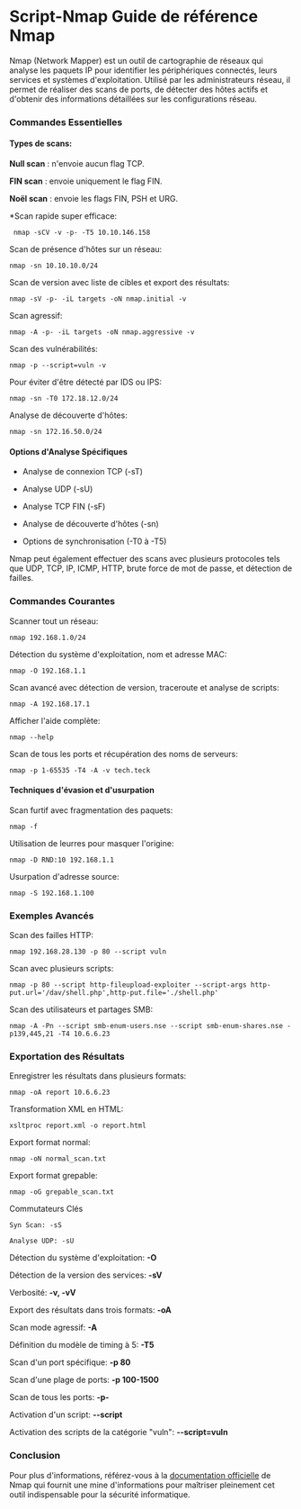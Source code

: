 # Script-Nmap Guide de référence Nmap

Nmap (Network Mapper) est un outil de cartographie de réseaux qui analyse les paquets IP pour identifier les périphériques connectés, leurs services et systèmes d'exploitation. Utilisé par les administrateurs réseau, il permet de réaliser des scans de ports, de détecter des hôtes actifs et d'obtenir des informations détaillées sur les configurations réseau.


### Commandes Essentielles

#### Types de scans:

**Null scan** : n'envoie aucun flag TCP.

**FIN scan** : envoie uniquement le flag FIN.

**Noël scan** : envoie les flags FIN, PSH et URG.


*Scan rapide super efficace:

     nmap -sCV -v -p- -T5 10.10.146.158

Scan de présence d'hôtes sur un réseau:

    nmap -sn 10.10.10.0/24

Scan de version avec liste de cibles et export des résultats:

    nmap -sV -p- -iL targets -oN nmap.initial -v

Scan agressif:

    nmap -A -p- -iL targets -oN nmap.aggressive -v

Scan des vulnérabilités:

    nmap -p --script=vuln -v

Pour éviter d'être détecté par IDS ou IPS:

    nmap -sn -T0 172.18.12.0/24

Analyse de découverte d'hôtes:

    nmap -sn 172.16.50.0/24

#### Options d'Analyse Spécifiques

* Analyse de connexion TCP (-sT)

* Analyse UDP (-sU)

* Analyse TCP FIN (-sF)

* Analyse de découverte d'hôtes (-sn)

* Options de synchronisation (-T0 à -T5)

Nmap peut également effectuer des scans avec plusieurs protocoles tels que UDP, TCP, IP, ICMP, HTTP, brute force de mot de passe, et détection de failles.

### Commandes Courantes

Scanner tout un réseau:

    nmap 192.168.1.0/24

Détection du système d'exploitation, nom et adresse MAC:

    nmap -O 192.168.1.1

Scan avancé avec détection de version, traceroute et analyse de scripts:

    nmap -A 192.168.17.1

Afficher l'aide complète:

    nmap --help

Scan de tous les ports et récupération des noms de serveurs:

    nmap -p 1-65535 -T4 -A -v tech.teck

#### Techniques d'évasion et d'usurpation

Scan furtif avec fragmentation des paquets:

    nmap -f

Utilisation de leurres pour masquer l'origine:

    nmap -D RND:10 192.168.1.1

Usurpation d'adresse source:

    nmap -S 192.168.1.100

### Exemples Avancés

Scan des failles HTTP:

    nmap 192.168.28.130 -p 80 --script vuln

Scan avec plusieurs scripts:

    nmap -p 80 --script http-fileupload-exploiter --script-args http-put.url='/dav/shell.php',http-put.file='./shell.php'

Scan des utilisateurs et partages SMB:

    nmap -A -Pn --script smb-enum-users.nse --script smb-enum-shares.nse -p139,445,21 -T4 10.6.6.23

### Exportation des Résultats

Enregistrer les résultats dans plusieurs formats:

    nmap -oA report 10.6.6.23

Transformation XML en HTML:

    xsltproc report.xml -o report.html

Export format normal:

    nmap -oN normal_scan.txt

Export format grepable:

    nmap -oG grepable_scan.txt

Commutateurs Clés

    Syn Scan: -sS

    Analyse UDP: -sU

Détection du système d'exploitation: **-O**

Détection de la version des services: **-sV**

Verbosité: **-v, -vV**

Export des résultats dans trois formats: **-oA**

Scan mode agressif: **-A**

Définition du modèle de timing à 5: **-T5**

Scan d'un port spécifique: **-p 80**

Scan d'une plage de ports: **-p 100-1500**

Scan de tous les ports: **-p-**

Activation d'un script: **--script**

Activation des scripts de la catégorie "vuln": **--script=vuln**

### Conclusion

Pour plus d'informations, référez-vous à la [documentation officielle](https://nmap.org/book/man.html) de Nmap qui fournit une mine d'informations pour maîtriser pleinement cet outil indispensable pour la sécurité informatique.
